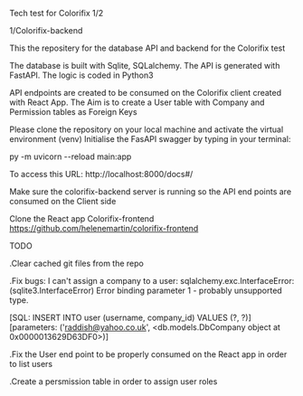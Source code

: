 Tech test for Colorifix 1/2

1/Colorifix-backend


This the repositery for the database API and backend for the Colorifix test

The database is built with Sqlite, SQLalchemy.
The API is generated with FastAPI. The logic is coded in Python3

API endpoints are created to be consumed on the Colorifix client created with React App.
The Aim is to create a User table with Company and Permission tables as Foreign Keys

Please clone the repository on your local machine and activate the virtual environment (venv)
Initialise the FasAPI swagger by typing in your terminal:

py -m uvicorn  --reload main:app

To access this URL:
http://localhost:8000/docs#/

Make sure the colorifix-backend server is running so the API end points are consumed on the Client side

Clone the React app Colorifix-frontend
https://github.com/helenemartin/colorifix-frontend

TODO

.Clear cached git files from the repo

.Fix bugs: I can't assign a company to a user:
sqlalchemy.exc.InterfaceError: (sqlite3.InterfaceError) Error binding parameter 1 - probably unsupported type.

[SQL: INSERT INTO user (username, company_id) VALUES (?, ?)]
[parameters: ('raddish@yahoo.co.uk', <db.models.DbCompany object at 0x0000013629D63DF0>)]

.Fix the User end point to be properly consumed on the React app in order to list users

.Create a persmission table in order to assign user roles

